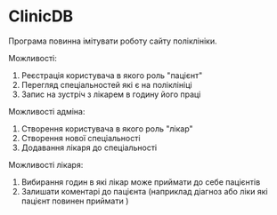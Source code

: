 # ClinicDB
Програма повинна імітувати роботу сайту поліклініки.

Можливості:
1. Реєстрація користувача в якого роль "пацієнт"
2. Перегляд спеціальностей які є на поліклініці
3. Запис на зустріч з лікарем в годину його праці 

Можливості адміна:
1. Створення користувача в якого роль "лікар"
2. Створення нової спеціальності
3. Додавання лікаря до спеціальності

Можливості лікаря:
1. Вибирання годин в які лікар може приймати до себе пацієнтів 
2. Залишати коментарі до пацієнта (наприклад діагноз або ліки які пацієнт повинен приймати )
